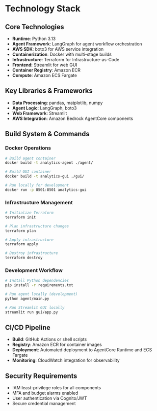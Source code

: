 # Technology Stack

## Core Technologies
- **Runtime**: Python 3.13
- **Agent Framework**: LangGraph for agent workflow orchestration
- **AWS SDK**: boto3 for AWS service integration
- **Containerization**: Docker with multi-stage builds
- **Infrastructure**: Terraform for Infrastructure-as-Code
- **Frontend**: Streamlit for web GUI
- **Container Registry**: Amazon ECR
- **Compute**: Amazon ECS Fargate

## Key Libraries & Frameworks
- **Data Processing**: pandas, matplotlib, numpy
- **Agent Logic**: LangGraph, boto3
- **Web Framework**: Streamlit
- **AWS Integration**: Amazon Bedrock AgentCore components

## Build System & Commands

### Docker Operations
```bash
# Build agent container
docker build -t analytics-agent ./agent/

# Build GUI container  
docker build -t analytics-gui ./gui/

# Run locally for development
docker run -p 8501:8501 analytics-gui
```

### Infrastructure Management
```bash
# Initialize Terraform
terraform init

# Plan infrastructure changes
terraform plan

# Apply infrastructure
terraform apply

# Destroy infrastructure
terraform destroy
```

### Development Workflow
```bash
# Install Python dependencies
pip install -r requirements.txt

# Run agent locally (development)
python agent/main.py

# Run Streamlit GUI locally
streamlit run gui/app.py
```

## CI/CD Pipeline
- **Build**: GitHub Actions or shell scripts
- **Registry**: Amazon ECR for container images
- **Deployment**: Automated deployment to AgentCore Runtime and ECS Fargate
- **Monitoring**: CloudWatch integration for observability

## Security Requirements
- IAM least-privilege roles for all components
- MFA and budget alarms enabled
- User authentication via Cognito/JWT
- Secure credential management